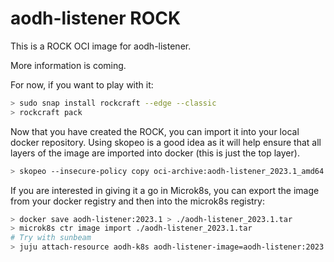 # aodh-listener ROCK

This is a ROCK OCI image for aodh-listener.

More information is coming.

For now, if you want to play with it:

```bash
> sudo snap install rockcraft --edge --classic
> rockcraft pack
```

Now that you have created the ROCK, you can import it into
your local docker repository. Using skopeo is a good idea as
it will help ensure that all layers of the image are imported
into docker (this is just the top layer).

```bash
> skopeo --insecure-policy copy oci-archive:aodh-listener_2023.1_amd64.rock docker-daemon:aodh-listener:2023.1
```

If you are interested in giving it a go in Microk8s, you can
export the image from your docker registry and then into the
microk8s registry:

```bash
> docker save aodh-listener:2023.1 > ./aodh-listener_2023.1.tar
> microk8s ctr image import ./aodh-listener_2023.1.tar
# Try with sunbeam
> juju attach-resource aodh-k8s aodh-listener-image=aodh-listener:2023.1
```
